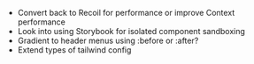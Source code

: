 - Convert back to Recoil for performance or improve Context performance
- Look into using Storybook for isolated component sandboxing
- Gradient to header menus using :before or :after?
- Extend types of tailwind config
